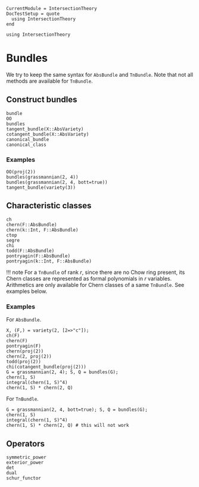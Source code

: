 ```@meta
CurrentModule = IntersectionTheory
DocTestSetup = quote
  using IntersectionTheory
end
```
```@setup repl
using IntersectionTheory
```
# Bundles
We try to keep the same syntax for `AbsBundle` and `TnBundle`. Note that not
all methods are available for `TnBundle`.
## Construct bundles
```@docs
bundle
OO
bundles
tangent_bundle(X::AbsVariety)
cotangent_bundle(X::AbsVariety)
canonical_bundle
canonical_class
```
### Examples
```@repl repl
OO(proj(2))
bundles(grassmannian(2, 4))
bundles(grassmannian(2, 4, bott=true))
tangent_bundle(variety(3))
```
## Characteristic classes
```@docs
ch
chern(F::AbsBundle)
chern(k::Int, F::AbsBundle)
ctop
segre
chi
todd(F::AbsBundle)
pontryagin(F::AbsBundle)
pontryagin(k::Int, F::AbsBundle)
```
!!! note
    For a `TnBundle` of rank $r$, since there are no Chow ring present, its
    Chern classes are represented as formal polynomials in $r$ variables.
    Arithmetics are only available for Chern classes of a same `TnBundle`.
    See examples below.
### Examples
For `AbsBundle`.
```@repl repl
X, (F,) = variety(2, [2=>"c"]);
ch(F)
chern(F)
pontryagin(F)
chern(proj(2))
chern(2, proj(2))
todd(proj(2))
chi(cotangent_bundle(proj(2)))
G = grassmannian(2, 4); S, Q = bundles(G);
chern(1, S)
integral(chern(1, S)^4)
chern(1, S) * chern(2, Q)
```
For `TnBundle`.
```@repl repl
G = grassmannian(2, 4, bott=true); S, Q = bundles(G);
chern(1, S)
integral(chern(1, S)^4)
chern(1, S) * chern(2, Q) # this will not work
```
## Operators
```@docs
symmetric_power
exterior_power
det
dual
schur_functor
```
